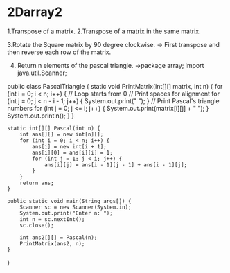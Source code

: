 # 2Darray2

1.Transpose of a matrix.
2.Transpose of a matrix in the same matrix.

3.Rotate the Square matrix by 90 degree clockwise.
-> First transpose and then reverse each row of the matrix.

4. Return n elements of the pascal triangle.
   ->package array;
import java.util.Scanner;

public class PascalTriangle {
    static void PrintMatrix(int[][] matrix, int n) {
        for (int i = 0; i < n; i++) {  // Loop starts from 0
            // Print spaces for alignment
            for (int j = 0; j < n - i - 1; j++) {
                System.out.print(" ");
            }
            // Print Pascal's triangle numbers
            for (int j = 0; j <= i; j++) {
                System.out.print(matrix[i][j] + " ");
            }
            System.out.println();
        }
    }

    static int[][] Pascal(int n) {
        int ans[][] = new int[n][];
        for (int i = 0; i < n; i++) {
            ans[i] = new int[i + 1];
            ans[i][0] = ans[i][i] = 1;
            for (int j = 1; j < i; j++) {
                ans[i][j] = ans[i - 1][j - 1] + ans[i - 1][j];
            }
        }
        return ans;
    }

    public static void main(String args[]) {
        Scanner sc = new Scanner(System.in);
        System.out.print("Enter n: ");
        int n = sc.nextInt();
        sc.close();
        
        int ans2[][] = Pascal(n);
        PrintMatrix(ans2, n);
    }
}

